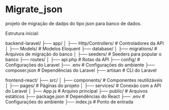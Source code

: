 # Migrate_json
 projeto de migração de dadps do tipo json para banco de dados.

Estrutura inicial: 

backend-laravel/
├── app/
│   ├── Http/Controllers/  # Controladores da API
│   ├── Models/            # Modelos Eloquent
├── database/
│   ├── migrations/        # Arquivos de migração do banco
│   ├── seeders/           # Seeders para popular o banco
├── routes/
│   ├── api.php            # Rotas da API
├── config/                # Configurações do Laravel
├── .env                   # Configurações do ambiente
├── composer.json          # Dependências do Laravel
├── artisan                # CLI do Laravel


frontend-react/
├── src/
│   ├── components/        # Componentes reutilizáveis
│   ├── pages/             # Páginas do projeto
│   ├── services/          # Conexão com a API do Laravel
│   ├── App.js             # Arquivo principal
├── public/                # Arquivos estáticos
├── package.json           # Dependências do React
├── .env                   # Configurações do ambiente
├── index.js               # Ponto de entrada
